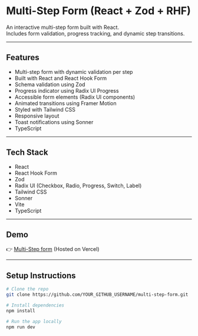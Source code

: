 # Multi-Step Form (React + Zod + RHF)

An interactive multi-step form built with React.  
Includes form validation, progress tracking, and dynamic step transitions.

---

## Features

- Multi-step form with dynamic validation per step
- Built with React and React Hook Form
- Schema validation using Zod
- Progress indicator using Radix UI Progress
- Accessible form elements (Radix UI components)
- Animated transitions using Framer Motion
- Styled with Tailwind CSS
- Responsive layout
- Toast notifications using Sonner
- TypeScript

---

## Tech Stack

- React
- React Hook Form
- Zod
- Radix UI (Checkbox, Radio, Progress, Switch, Label)
- Tailwind CSS
- Sonner
- Vite
- TypeScript

---

## Demo

👉 [Multi-Step form](https://multi-step-form-5tct-1f8m7b2pd-liams-projects-d672842b.vercel.app/)
(Hosted on Vercel)

---

## Setup Instructions

```bash
# Clone the repo
git clone https://github.com/YOUR_GITHUB_USERNAME/multi-step-form.git

# Install dependencies
npm install

# Run the app locally
npm run dev
```
